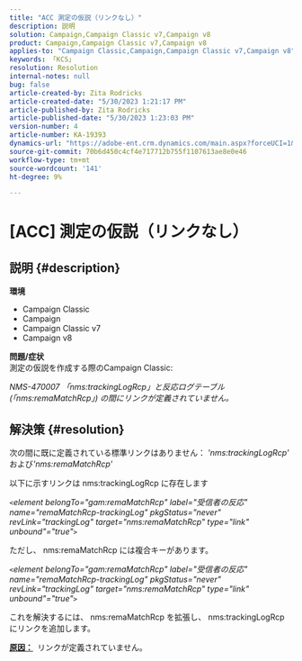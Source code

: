 ```yaml
---
title: "ACC 測定の仮説（リンクなし）"
description: 説明
solution: Campaign,Campaign Classic v7,Campaign v8
product: Campaign,Campaign Classic v7,Campaign v8
applies-to: "Campaign Classic,Campaign,Campaign Classic v7,Campaign v8"
keywords: 「KCS」
resolution: Resolution
internal-notes: null
bug: false
article-created-by: Zita Rodricks
article-created-date: "5/30/2023 1:21:17 PM"
article-published-by: Zita Rodricks
article-published-date: "5/30/2023 1:23:03 PM"
version-number: 4
article-number: KA-19393
dynamics-url: "https://adobe-ent.crm.dynamics.com/main.aspx?forceUCI=1&pagetype=entityrecord&etn=knowledgearticle&id=17b060d9-ecfe-ed11-8f6e-6045bd0063aa"
source-git-commit: 70b6d450c4cf4e717712b755f1107613ae8e0e46
workflow-type: tm+mt
source-wordcount: '141'
ht-degree: 9%

---
```


# [ACC] 測定の仮説（リンクなし）

## 説明 {#description}

<b>環境</b>
- Campaign Classic
- Campaign
- Campaign Classic v7
- Campaign v8

<b>問題/症状</b><br>測定の仮説を作成する際のCampaign Classic:

*NMS-470007 「nms:trackingLogRcp」と反応ログテーブル (「nms:remaMatchRcp」) の間にリンクが定義されていません。*

## 解決策 {#resolution}


次の間に既に定義されている標準リンクはありません： *&#39;nms:trackingLogRcp&#39;*&#x200B;および&#x200B;*&#39;nms:remaMatchRcp&#39;*

以下に示すリンクは nms:trackingLogRcp に存在します

*`<`element belongTo=&quot;gam:remaMatchRcp&quot; label=&quot;受信者の反応&quot; name=&quot;remaMatchRcp-trackingLog&quot; pkgStatus=&quot;never&quot; revLink=&quot;trackingLog&quot; target=&quot;nms:remaMatchRcp&quot; type=&quot;link&quot; unbound&quot;=&quot;true&quot;`>`*

ただし、 nms:remaMatchRcp には複合キーがあります。

*`<`element belongTo=&quot;gam:remaMatchRcp&quot; label=&quot;受信者の反応&quot; name=&quot;remaMatchRcp-trackingLog&quot; pkgStatus=&quot;never&quot; revLink=&quot;trackingLog&quot; target=&quot;nms:remaMatchRcp&quot; type=&quot;link&quot; unbound&quot;=&quot;true&quot;`>`*

これを解決するには、 nms:remaMatchRcp を拡張し、 nms:trackingLogRcp にリンクを追加します。



<b><u>原因：</u></b>  リンクが定義されていません。
